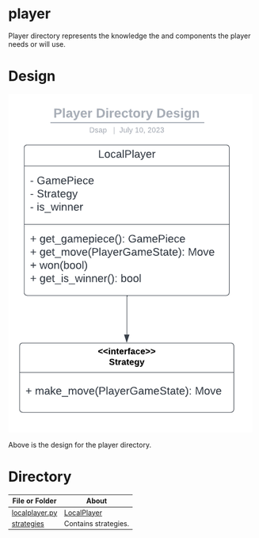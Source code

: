 # player

Player directory represents the knowledge the and components the player needs or will use.

# Design

![Fig player_directory_design.png](./../../resources/UML_diagrams/player_directory_design.png)

Above is the design for the player directory.

# Directory 
| File or Folder | About |
| ---            | ---   |
| [localplayer.py](./localplayer.py) | [LocalPlayer](./localplayer.py) |
| [strategies](./strategies/README.md) | Contains strategies. |